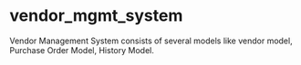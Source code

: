 # vendor_mgmt_system

Vendor Management System consists of several models like vendor model, Purchase Order Model, History Model.

